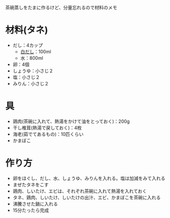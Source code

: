 茶碗蒸しをたまに作るけど、分量忘れるので材料のメモ

# 材料(タネ)
- だし：4カップ
  - [白だし](http://www.yamaki.co.jp/basis/)：100ml
  - 水：800ml
- 卵：4個
- しょうゆ：小さじ２
- 塩：小さじ２
- みりん：小さじ２

# 具
- 鶏肉(茶碗に入れて、熱湯をかけて油をとっておく)：200g
- 干し椎茸(熱湯で戻しておく)：4枚
- 海老(茹でてあるもの)：10匹くらい
- かまぼこ

# 作り方
- 卵をほぐし、だし、水、しょうゆ、みりんを入れる。塩は加減をみて入れる
- まぜたタネをこす
- 鶏肉、しいたけ、エビは、それぞれ茶碗に入れて熱湯を入れておく
- タネ、鶏肉、しいたけ、しいたけの出汁、エビ、かまぼこを茶碗に入れる
- 沸騰させた鍋に入れる
- 15分たったら完成
